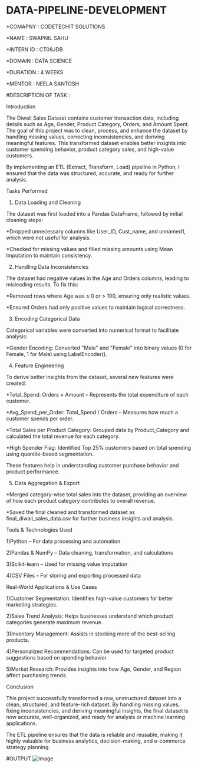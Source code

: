 # DATA-PIPELINE-DEVELOPMENT

*COMAPNY : CODETECHIT SOLUTIONS

*NAME : SWAPNIL SAHU

*INTERN ID : CT08JDB

*DOMAIN : DATA SCIENCE

*DURATION : 4 WEEKS

*MENTOR : NEELA SANTOSH


#DESCRIPTION OF TASK :

Introduction

The Diwali Sales Dataset contains customer transaction data, including details such as Age, Gender, Product Category, Orders, and Amount Spent. The goal of this project was to clean, process, and enhance the dataset by handling missing values, correcting inconsistencies, and deriving meaningful features. This transformed dataset enables better insights into customer spending behavior, product category sales, and high-value customers.

By implementing an ETL (Extract, Transform, Load) pipeline in Python, I ensured that the data was structured, accurate, and ready for further analysis.

Tasks Performed

1. Data Loading and Cleaning
   
 The dataset was first loaded into a Pandas DataFrame, followed by initial cleaning steps:

 *Dropped unnecessary columns like User_ID, Cust_name, and unnamed1, which were not useful for analysis.

 *Checked for missing values and filled missing amounts using Mean Imputation to maintain consistency.

2. Handling Data Inconsistencies
   
 The dataset had negative values in the Age and Orders columns, leading to misleading results. To fix this:

 *Removed rows where Age was ≤ 0 or > 100, ensuring only realistic values.

 *Ensured Orders had only positive values to maintain logical correctness.

3. Encoding Categorical Data
   
 Categorical variables were converted into numerical format to facilitate analysis:

 *Gender Encoding: Converted "Male" and "Female" into binary values (0 for Female, 1 for Male) using LabelEncoder().

4. Feature Engineering
   
 To derive better insights from the dataset, several new features were created:

 *Total_Spend: Orders × Amount – Represents the total expenditure of each customer.

 *Avg_Spend_per_Order: Total_Spend / Orders – Measures how much a customer spends per order.

 *Total Sales per Product Category: Grouped data by Product_Category and calculated the total revenue for each category.

 *High Spender Flag: Identified Top 25% customers based on total spending using quantile-based segmentation.

 These features help in understanding customer purchase behavior and product performance.

5. Data Aggregation & Export
   
 *Merged category-wise total sales into the dataset, providing an overview of how each product category contributes to overall revenue.

 *Saved the final cleaned and transformed dataset as final_diwali_sales_data.csv for further business insights and analysis.

Tools & Technologies Used

 1)Python – For data processing and automation

 2)Pandas & NumPy – Data cleaning, transformation, and calculations

 3)Scikit-learn – Used for missing value imputation

 4)CSV Files – For storing and exporting processed data

Real-World Applications & Use Cases

 1)Customer Segmentation: Identifies high-value customers for better marketing strategies.

 2)Sales Trend Analysis: Helps businesses understand which product categories generate maximum revenue.

 3)Inventory Management: Assists in stocking more of the best-selling products.

 4)Personalized Recommendations: Can be used for targeted product suggestions based on spending behavior.

 5)Market Research: Provides insights into how Age, Gender, and Region affect purchasing trends.

Conclusion

 This project successfully transformed a raw, unstructured dataset into a clean, structured, and feature-rich dataset. By handling missing values, fixing inconsistencies, and deriving meaningful insights, the 
 final dataset is now accurate, well-organized, and ready for analysis or machine learning applications.

 The ETL pipeline ensures that the data is reliable and reusable, making it highly valuable for business analytics, decision-making, and e-commerce strategy planning. 

#OUTPUT
![Image](https://github.com/user-attachments/assets/b327c337-7bf2-429d-84d3-c045e1a8134e)

